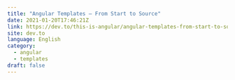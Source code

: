 ```yaml
---
title: "Angular Templates — From Start to Source"
date: 2021-01-20T17:46:21Z
link: https://dev.to/this-is-angular/angular-templates-from-start-to-source-1db1?utm_medium=RSS&utm_source=news.12bit.vn
site: dev.to
language: English
category:
  - angular
  - templates
draft: false
---
```

